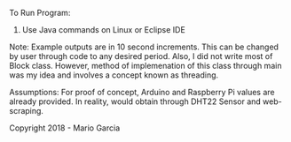 To Run Program:

   1. Use Java commands on Linux or Eclipse IDE
   
Note: Example outputs are in 10 second increments.
      This can be changed by user through code to 
      any desired period.
      Also, I did not write most of Block class.
      However, method of implemenation of this 
      class through main was my idea and involves
      a concept known as threading.

Assumptions: For proof of concept, Arduino and 
	     Raspberry Pi values are already 
	     provided. In reality, would obtain
	     through DHT22 Sensor and web-scraping.

Copyright 2018 - Mario Garcia